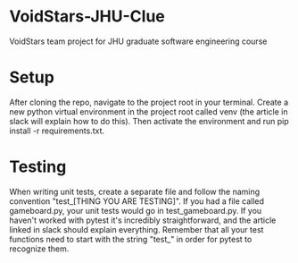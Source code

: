 # VoidStars-JHU-Clue
VoidStars team project for JHU graduate software engineering course

# Setup
After cloning the repo, navigate to the project root in your terminal. Create a new python virtual environment in the project root called venv (the article in slack will explain how to do this). Then activate the environment and run pip install -r requirements.txt.

# Testing
When writing unit tests, create a separate file and follow the naming convention "test_[THING YOU ARE TESTING]". If you had a file called gameboard.py, your unit tests would go in test_gameboard.py. If you haven't worked with pytest it's incredibly straightforward, and the article linked in slack should explain everything. Remember that all your test functions need to start with the string "test_" in order for pytest to recognize them.
